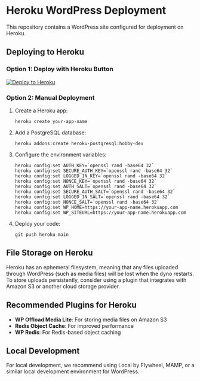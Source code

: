 # Heroku WordPress Deployment

This repository contains a WordPress site configured for deployment on Heroku.

## Deploying to Heroku

### Option 1: Deploy with Heroku Button

[![Deploy to Heroku](https://www.herokucdn.com/deploy/button.png)](https://heroku.com/deploy)

### Option 2: Manual Deployment

1. Create a Heroku app:
   ```
   heroku create your-app-name
   ```

2. Add a PostgreSQL database:
   ```
   heroku addons:create heroku-postgresql:hobby-dev
   ```

3. Configure the environment variables:
   ```
   heroku config:set AUTH_KEY=`openssl rand -base64 32`
   heroku config:set SECURE_AUTH_KEY=`openssl rand -base64 32`
   heroku config:set LOGGED_IN_KEY=`openssl rand -base64 32`
   heroku config:set NONCE_KEY=`openssl rand -base64 32`
   heroku config:set AUTH_SALT=`openssl rand -base64 32`
   heroku config:set SECURE_AUTH_SALT=`openssl rand -base64 32`
   heroku config:set LOGGED_IN_SALT=`openssl rand -base64 32`
   heroku config:set NONCE_SALT=`openssl rand -base64 32`
   heroku config:set WP_HOME=https://your-app-name.herokuapp.com
   heroku config:set WP_SITEURL=https://your-app-name.herokuapp.com
   ```

4. Deploy your code:
   ```
   git push heroku main
   ```

## File Storage on Heroku

Heroku has an ephemeral filesystem, meaning that any files uploaded through WordPress (such as media files) will be lost when the dyno restarts. To store uploads persistently, consider using a plugin that integrates with Amazon S3 or another cloud storage provider.

## Recommended Plugins for Heroku

- **WP Offload Media Lite**: For storing media files on Amazon S3
- **Redis Object Cache**: For improved performance
- **WP Redis**: For Redis-based object caching

## Local Development

For local development, we recommend using Local by Flywheel, MAMP, or a similar local development environment for WordPress.
